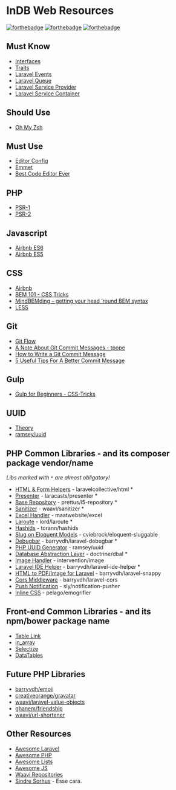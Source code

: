 # InDB Web Resources
[![forthebadge](http://forthebadge.com/images/badges/built-with-love.svg)](http://forthebadge.com)
[![forthebadge](http://forthebadge.com/images/badges/designed-in-ms-paint.svg)](http://forthebadge.com)
[![forthebadge](http://forthebadge.com/images/badges/powered-by-electricity.svg)](http://forthebadge.com)

## Must Know
- [Interfaces](http://php.net/manual/en/language.oop5.interfaces.php)
- [Traits](http://php.net/manual/pt_BR/language.oop5.traits.php)
- [Laravel Events](https://laravel.com/docs/events)
- [Laravel Queue](https://laravel.com/docs/queues)
- [Laravel Service Provider](https://laravel.com/docs/providers)
- [Laravel Service Container](https://laravel.com/docs/container)

## Should Use
- [Oh My Zsh](https://github.com/robbyrussell/oh-my-zsh)

## Must Use
- [Editor Config](http://editorconfig.org/)
- [Emmet](http://emmet.io/)
- [Best Code Editor Ever](http://www.vim.org/)

## PHP
- [PSR-1](http://www.php-fig.org/psr/psr-1/)
- [PSR-2](http://www.php-fig.org/psr/psr-2/)

## Javascript
- [Airbnb ES6](https://github.com/airbnb/javascript)
- [Airbnb ES5](https://github.com/airbnb/javascript/tree/es5-deprecated/es5)

## CSS
- [Airbnb](https://github.com/airbnb/css)
- [BEM 101 - CSS Tricks](https://css-tricks.com/bem-101/)
- [MindBEMding – getting your head ’round BEM syntax](http://csswizardry.com/2013/01/mindbemding-getting-your-head-round-bem-syntax/)
- [LESS](http://lesscss.org/)

## Git
- [Git Flow](http://nvie.com/posts/a-successful-git-branching-model/)
- [A Note About Git Commit Messages - tpope](http://tbaggery.com/2008/04/19/a-note-about-git-commit-messages.html)
- [How to Write a Git Commit Message](http://chris.beams.io/posts/git-commit/)
- [5 Useful Tips For A Better Commit Message](https://robots.thoughtbot.com/5-useful-tips-for-a-better-commit-message)

## Gulp
- [Gulp for Beginners - CSS-Tricks](https://css-tricks.com/gulp-for-beginners/)

## UUID
- [Theory](https://en.wikipedia.org/wiki/Universally_unique_identifier)
- [ramsey/uuid](https://github.com/ramsey/uuid)

## PHP Common Libraries - and its composer package vendor/name

*Libs marked with* `*` *are almost obligatory!*

- [HTML & Form Helpers](https://laravelcollective.com/docs/5.2/html) - laravelcollective/html *
- [Presenter](https://github.com/laracasts/Presenter) - laracasts/presenter *
- [Base Repository](https://github.com/andersao/l5-repository) - prettus/l5-repository *
- [Sanitizer](https://github.com/Waavi/Sanitizer) - waavi/sanitizer *
- [Excel Handler](http://www.maatwebsite.nl/laravel-excel/docs) - maatwebsite/excel
- [Laroute](https://github.com/aaronlord/laroute) - lord/laroute *
- [Hashids](https://github.com/Torann/laravel-hashids) - torann/hashids
- [Slug on Eloquent Models](https://github.com/cviebrock/eloquent-sluggable) - cviebrock/eloquent-sluggable
- [Debugbar](https://github.com/barryvdh/laravel-debugbar) - barryvdh/laravel-debugbar *
- [PHP UUID Generator](https://github.com/ramsey/uuid) - ramsey/uuid
- [Database Abstraction Layer](https://packagist.org/packages/doctrine/dbal) - doctrine/dbal *
- [Image Handler](http://image.intervention.io/getting_started/installation) - intervention/image
- [Laravel IDE Helper](https://github.com/barryvdh/laravel-ide-helper) - barryvdh/laravel-ide-helper *
- [HTML to PDF/Image for Laravel](https://github.com/barryvdh/laravel-snappy) - barryvdh/laravel-snappy
- [Cors Middleware](https://github.com/barryvdh/laravel-cors) - barryvdh/laravel-cors
- [Push Notification](https://github.com/Ph3nol/NotificationPusher) - sly/notification-pusher
- [Inline CSS](https://github.com/jjriv/emogrifier) - pelago/emogrifier

## Front-end Common Libraries - and its npm/bower package name
- [Table Link](https://github.com/brunoti/table-link)
- [in_array](https://github.com/brunoti/in_array)
- [Selectize](http://selectize.github.io/selectize.js)
- [DataTables](https://github.com/DataTables/DataTables)

## Future PHP Libraries
- [barryvdh/emoji](https://github.com/barryvdh/Emoji)
- [creativeorange/gravatar](https://github.com/creativeorange/gravatar)
- [waavi/laravel-value-objects](https://github.com/Waavi/laravel-value-objects)
- [ghanem/friendship](https://github.com/AbdullahGhanem/friendship)
- [waavi/url-shortener](https://github.com/Waavi/url-shortener)

## Other Resources
- [Awesome Laravel](https://github.com/chiraggude/awesome-laravel)
- [Awesome PHP](https://github.com/ziadoz/awesome-php)
- [Awesome Lists](https://github.com/sindresorhus/awesome)
- [Awesome JS](https://github.com/sorrycc/awesome-javascript)
- [Waavi Repositories](https://github.com/Waavi)
- [Sindre Sorhus](https://github.com/sindresorhus) - Esse cara.
